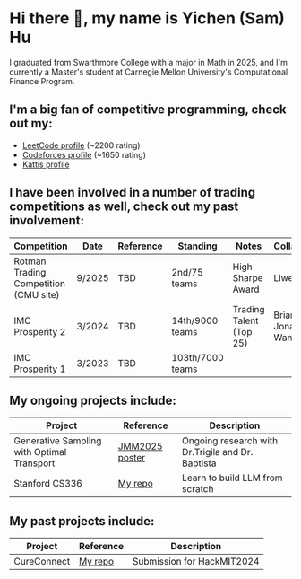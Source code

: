 # Hi there 👋, my name is Yichen (Sam) Hu

I graduated from Swarthmore College with a major in Math in 2025, and I'm currently a Master's student at Carnegie Mellon University's Computational Finance Program.

## I'm a big fan of competitive programming, check out my:

- [LeetCode profile](https://leetcode.com/u/bronzekiller2017/) (~2200 rating)
- [Codeforces profile](https://codeforces.com/profile/samhuyc) (~1650 rating)
- [Kattis profile](https://open.kattis.com/users/samhuyc)

## I have been involved in a number of trading competitions as well, check out my past involvement:

| Competition | Date | Reference | Standing | Notes | Collaborators |
| --- | --- | --- | --- | --- | --- |
|Rotman Trading Competition (CMU site)| 9/2025 | TBD | 2nd/75 teams | High Sharpe Award | Liwen Tang|
|IMC Prosperity 2| 3/2024 | TBD | 14th/9000 teams | Trading Talent (Top 25)| Brian Xiang, Jonathan Wang|
|IMC Prosperity 1| 3/2023 | TBD | 103th/7000 teams | | | 

## My ongoing projects include:

| Project | Reference | Description | 
| --- | --- | --- | 
| Generative Sampling with Optimal Transport| [JMM2025 poster](https://example.com/) | Ongoing research with Dr.Trigila and Dr. Baptista | 
| Stanford CS336 | [My repo](https://example.com/) | Learn to build LLM from scratch | 

## My past projects include:

| Project | Reference | Description | 
| --- | --- | --- |
| CureConnect| [My repo](https://example.com/) | Submission for HackMIT2024 |